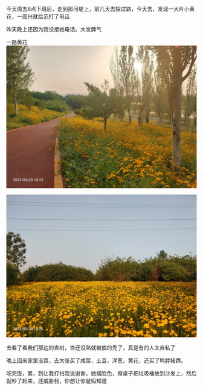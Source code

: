 今天周五6点下班后，走到那河堤上，前几天去探过路，今天去，发现一大片小黄花，一高兴就给范打了电话

昨天晚上还因为我没接她电话。大发脾气

一路黄花![](../img/6904315-3ae5c9c87b47a046.jpg)

![](../img/6904315-1fb8adc92c927ab7.jpg)

去看了看我们那边的杏树，杏还没熟就被摘的秃了，真是有的人太自私了


晚上回来家里没菜，去大张买了咸菜，土豆，洋葱，黄花，还买了鸭脖猪蹄。

吃完饭，累，到让我打扫我说谢谢，她摆脸色，擦桌子把垃圾桶放到沙发上，然后就吵了起来，还威胁我，你想让你爸妈知道
